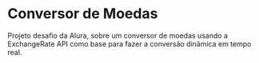 # Conversor de Moedas
Projeto desafio da Alura, sobre um conversor de moedas usando a ExchangeRate API como base para fazer a conversão dinâmica em tempo real.
